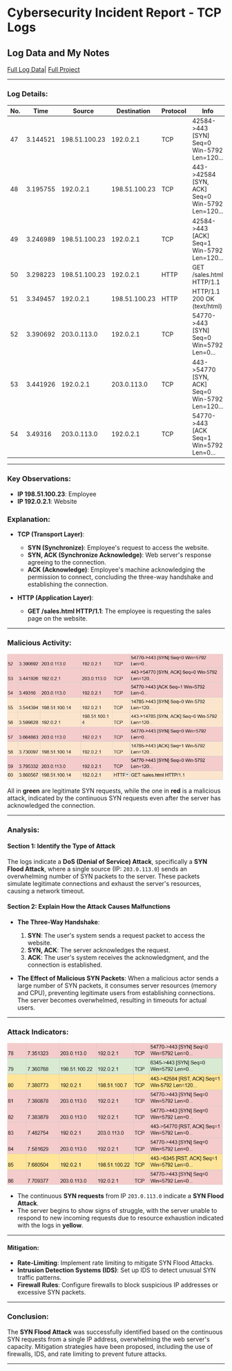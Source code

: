 # Cybersecurity Incident Report - TCP Logs

## Log Data and My Notes

[Full Log Data](https://docs.google.com/spreadsheets/d/1enpRzrIao3J2Lp2tOI0hmu1Cu7D7CjLGhFAiTiR9J64/edit?gid=218501934#gid=218501934)|
[Full Project](https://docs.google.com/document/d/1APAvToJANB6xExm2MaNU6g0LIPa4CAR21l7tJp8hy-0/edit?tab=t.0)

---

### Log Details:

| No. | Time      | Source             | Destination        | Protocol | Info                                          |
|-----|-----------|--------------------|--------------------|----------|-----------------------------------------------|
| 47  | 3.144521  | 198.51.100.23      | 192.0.2.1          | TCP      | 42584->443 [SYN] Seq=0 Win-5792 Len=120...    |
| 48  | 3.195755  | 192.0.2.1          | 198.51.100.23      | TCP      | 443->42584 [SYN, ACK] Seq=0 Win-5792 Len=120... |
| 49  | 3.246989  | 198.51.100.23      | 192.0.2.1          | TCP      | 42584->443 [ACK] Seq=1 Win-5792 Len=120...    |
| 50  | 3.298223  | 198.51.100.23      | 192.0.2.1          | HTTP     | GET /sales.html HTTP/1.1                      |
| 51  | 3.349457  | 192.0.2.1          | 198.51.100.23      | HTTP     | HTTP/1.1 200 OK (text/html)                   |
| 52  | 3.390692  | 203.0.113.0        | 192.0.2.1          | TCP      | 54770->443 [SYN] Seq=0 Win=5792 Len=0...      |
| 53  | 3.441926  | 192.0.2.1          | 203.0.113.0        | TCP      | 443->54770 [SYN, ACK] Seq=0 Win-5792 Len=120... |
| 54  | 3.49316   | 203.0.113.0        | 192.0.2.1          | TCP      | 54770->443 [ACK Seq=1 Win=5792 Len=0...       |

---

### Key Observations:

- **IP 198.51.100.23**: Employee
- **IP 192.0.2.1**: Website

### Explanation:

- **TCP (Transport Layer)**:
  - **SYN (Synchronize)**: Employee's request to access the website.
  - **SYN, ACK (Synchronize Acknowledge)**: Web server's response agreeing to the connection.
  - **ACK (Acknowledge)**: Employee's machine acknowledging the permission to connect, concluding the three-way handshake and establishing the connection.
  
- **HTTP (Application Layer)**:
  - **GET /sales.html HTTP/1.1**: The employee is requesting the sales page on the website.

---

### Malicious Activity:

![Malicious Activity Diagram](https://github.com/WilliamLievesley/My-Cyber-Security-Projects/blob/main/Project%20List/images/Cybersecurity%20Incident%20Report%20-%20TCP%20Logs%20WL/green%20and%20red%20tcp%20log.png)

All in **green** are legitimate SYN requests, while the one in **red** is a malicious attack, indicated by the continuous SYN requests even after the server has acknowledged the connection.

---

### Analysis:

#### Section 1: Identify the Type of Attack
The logs indicate a **DoS (Denial of Service) Attack**, specifically a **SYN Flood Attack**, where a single source (IP: `203.0.113.0`) sends an overwhelming number of SYN packets to the server. These packets simulate legitimate connections and exhaust the server's resources, causing a network timeout.

#### Section 2: Explain How the Attack Causes Malfunctions

- **The Three-Way Handshake**:
  1. **SYN**: The user's system sends a request packet to access the website.
  2. **SYN, ACK**: The server acknowledges the request.
  3. **ACK**: The user's system receives the acknowledgment, and the connection is established.
  
- **The Effect of Malicious SYN Packets**:
  When a malicious actor sends a large number of SYN packets, it consumes server resources (memory and CPU), preventing legitimate users from establishing connections. The server becomes overwhelmed, resulting in timeouts for actual users.

---
### Attack Indicators:
![SYN Flood Attack](https://github.com/WilliamLievesley/My-Cyber-Security-Projects/blob/main/Project%20List/images/Cybersecurity%20Incident%20Report%20-%20TCP%20Logs%20WL/green%20red%20and%20yellow%20tcp%20log.png)


- The continuous **SYN requests** from IP `203.0.113.0` indicate a **SYN Flood Attack**.
- The server begins to show signs of struggle, with the server unable to respond to new incoming requests due to resource exhaustion indicated with the logs in **yellow**.

---

#### Mitigation:

- **Rate-Limiting**: Implement rate limiting to mitigate SYN Flood Attacks.
- **Intrusion Detection Systems (IDS)**: Set up IDS to detect unusual SYN traffic patterns.
- **Firewall Rules**: Configure firewalls to block suspicious IP addresses or excessive SYN packets.

---

### Conclusion:

The **SYN Flood Attack** was successfully identified based on the continuous SYN requests from a single IP address, overwhelming the web server's capacity. Mitigation strategies have been proposed, including the use of firewalls, IDS, and rate limiting to prevent future attacks.

---



